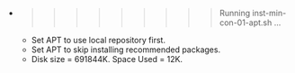 * >>>>>>>>> Running inst-min-con-01-apt.sh ...
  * Set APT to use local repository first.
  * Set APT to skip installing recommended packages.
  * Disk size = 691844K. Space Used = 12K.
